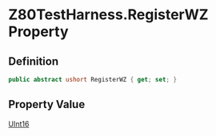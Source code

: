 # Z80TestHarness.RegisterWZ Property
## Definition

```c#
public abstract ushort RegisterWZ { get; set; }
```

## Property Value

[UInt16](https://learn.microsoft.com/en-gb/dotnet/api/System.UInt16)
